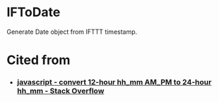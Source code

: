 # IFToDate
Generate Date object from IFTTT timestamp.

# Cited from
- ### [javascript - convert 12-hour hh_mm AM_PM to 24-hour hh_mm - Stack Overflow](https://stackoverflow.com/questions/15083548/convert-12-hour-hhmm-am-pm-to-24-hour-hhmm)